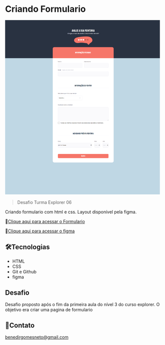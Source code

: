 # Criando Formulario

![preview.png](./github/preview.png)

>Desafio Turma Explorer 06

Criando formulario com html e css. Layout disponível pela figma.

🔗[Clique aqui para acessar o Formulario](https://benedirgomesneto.github.io/Formulario-de-avali--o-mentoria/)

🔗[Clique aqui para acessar o figma](https://www.figma.com/file/ENrd2EfOGNWSJkPC4WIXHh/Stage-03---Formul%C3%A1rio-avan%C3%A7ado-(Copy)?node-id=10%3A17)

## 🛠Tecnologias

- HTML
- CSS
- Git e Github
- figma

## Desafio

Desafio proposto após o fim da primeira aula do nível 3 do curso explorer. O objetivo era criar uma pagina de formulario

## 💛Contato

benedirgomesneto@gmail.com
